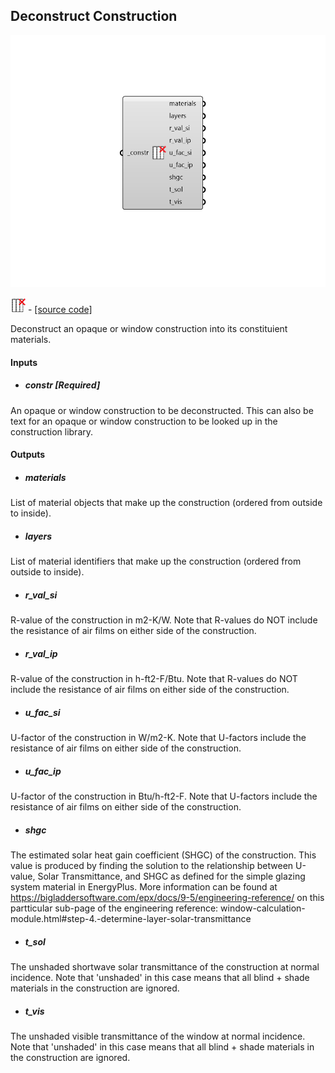 ## Deconstruct Construction

![](../../images/components/Deconstruct_Construction.png)

![](../../images/icons/Deconstruct_Construction.png) - [[source code]](https://github.com/ladybug-tools/honeybee-grasshopper-energy/blob/master/honeybee_grasshopper_energy/src//HB%20Deconstruct%20Construction.py)


Deconstruct an opaque or window construction into its constituient materials. 



#### Inputs
* ##### constr [Required]
An opaque or window construction to be deconstructed. This can also be text for an opaque or window construction to be looked up in the construction library. 

#### Outputs
* ##### materials
List of material objects that make up the construction (ordered from outside to inside). 
* ##### layers
List of material identifiers that make up the construction (ordered from outside to inside). 
* ##### r_val_si
R-value of the construction in m2-K/W. Note that R-values do NOT include the resistance of air films on either side of the construction. 
* ##### r_val_ip
R-value of the construction in h-ft2-F/Btu. Note that R-values do NOT include the resistance of air films on either side of the construction. 
* ##### u_fac_si
U-factor of the construction in W/m2-K.  Note that U-factors include the resistance of air films on either side of the construction. 
* ##### u_fac_ip
U-factor of the construction in Btu/h-ft2-F.  Note that U-factors include the resistance of air films on either side of the construction. 
* ##### shgc
The estimated solar heat gain coefficient (SHGC) of the construction. This value is produced by finding the solution to the relationship between U-value, Solar Transmittance, and SHGC as defined for the simple glazing system material in EnergyPlus. More information can be found at https://bigladdersoftware.com/epx/docs/9-5/engineering-reference/ on this partticular sub-page of the engineering reference: window-calculation-module.html#step-4.-determine-layer-solar-transmittance 
* ##### t_sol
The unshaded shortwave solar transmittance of the construction at normal incidence. Note that 'unshaded' in this case means that all blind + shade materials in the construction are ignored. 
* ##### t_vis
The unshaded visible transmittance of the window at normal incidence. Note that 'unshaded' in this case means that all blind + shade materials in the construction are ignored. 